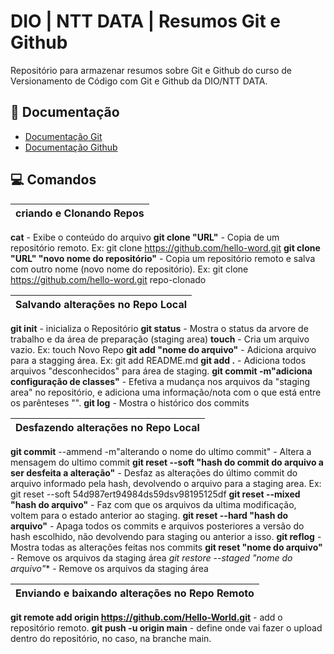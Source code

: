 
# DIO | NTT DATA | Resumos Git e Github

Repositório para armazenar resumos sobre Git e Github do curso de Versionamento de Código com Git e Github da DIO/NTT DATA.

## 📒 Documentação
- [Documentação Git](https://git-scm.com/doc)
- [Documentação Github](https://docs.github.com/)

## 💻 Comandos

| criando e Clonando Repos |
|----------|
**cat** - Exibe o conteúdo do arquivo
**git clone "URL"** - Copia de um repositório remoto. Ex: git clone https://github.com/hello-word.git
**git clone "URL" "novo nome do repositório"** - Copia um repositório remoto e salva com outro nome (novo nome do repositório). Ex: git clone https://github.com/hello-word.git repo-clonado


| Salvando alterações no Repo Local |
|----------|
**git init** - inicializa o Repositório
**git status** - Mostra o status da arvore de trabalho e da área de preparação (staging area)
**touch** - Cria um arquivo vazio. Ex: touch Novo Repo
**git add "nome do arquivo"** - Adiciona arquivo para a stagging área. Ex: git add README.md
**git add .** - Adiciona todos arquivos "desconhecidos" para área de staging.
**git commit -m"adiciona configuração de classes"** - Efetiva a mudança nos arquivos da "staging area" no repositório, e adiciona uma informação/nota com o que está entre os parênteses "".
**git log** - Mostra o histórico dos commits


| Desfazendo alterações no Repo Local |
|----------|
**git commit** --ammend -m"alterando o nome do ultimo commit" - Altera a mensagem do ultimo commit
**git reset --soft "hash do commit do arquivo a ser desfeita a alteração"** - Desfaz as alterações do último commit do arquivo informado pela hash, devolvendo o arquivo para a staging area. Ex: git reset --soft 54d987ert94984ds59dsv98195125df
**git reset --mixed "hash do arquivo"** - Faz com que os arquivos da ultima modificação, voltem para o estado anterior ao staging.
**git reset --hard "hash do arquivo"** - Apaga todos os commits e arquivos posteriores a versão do hash escolhido, não devolvendo para staging ou anterior a isso. 
**git reflog** - Mostra todas as alterações feitas nos commits
**git reset "nome do arquivo"** - Remove os arquivos da staging área
*git restore --staged "nome do arquivo"** - Remove os arquivos da staging área


| Enviando e baixando alterações no Repo Remoto |
|----------|
**git remote add origin https://github.com/Hello-World.git** - add o repositório remoto.
**git push -u origin main** - define onde vai fazer o upload dentro do repositório, no caso, na branche main.

